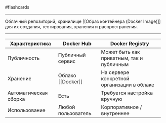 #flashcards
***
Облачный репозиторий, хранилище [[Образ контейнера (Docker Image)]] для их создания, тестирования, хранения и распространения.
***
| Характеристика | Docker Hub | Docker Registry |
|------------|-------|---------|
| Публичность     | Публичный сервис | Может быть как приватным, так и публичным |
| Хранение | Облако [[Docker]]    | На сервере конкретной организации в облаке   |
| Автоматическая сборка | Есть    | Требуется настройка вручную   |
| Использование | Любой пользователь    | Корпоративное / внутреннее   |
<!--SR:!2025-10-04,8,250-->
